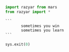 ```python
    import razyar from mars
    from razyar import *
    
    ``` 
           sometimes you win
           sometimes you learn
    ```
    
    sys.exit(0)
```
